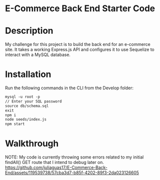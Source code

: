 # E-Commerce Back End Starter Code

# Description
My challenge for this project is to build the back end for an e-commerce site. It takes a working Express.js API and configures it to use Sequelize to interact with a MySQL database.

# Installation
Run the following commands in the CLI from the Develop folder:
```md
mysql -u root -p
// Enter your SQL password
source db/schema.sql
exit
npm i
node seeds/index.js
npm start
```
# Walkthrough
NOTE: My code is currently throwing some errors related to my initial findAll() GET route that I intend to debug later on.
https://github.com/juliaguas17/E-Commerce-Back-End/assets/119539738/57cba3d7-b85f-4202-89f3-2da023126605

